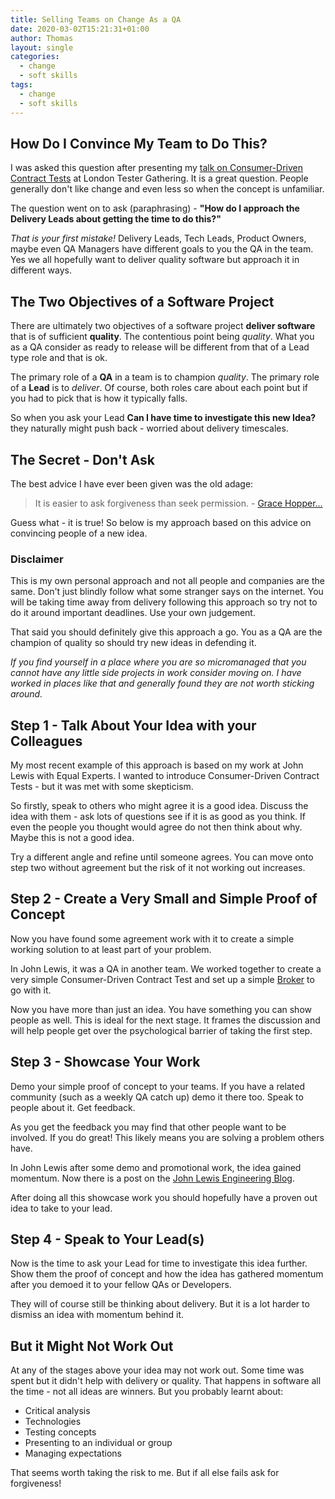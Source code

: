 ```yaml
---
title: Selling Teams on Change As a QA
date: 2020-03-02T15:21:31+01:00
author: Thomas
layout: single
categories:
  - change
  - soft skills
tags:
  - change
  - soft skills
---
```

## How Do I Convince My Team to Do This?
I was asked this question after presenting my [talk on Consumer-Driven Contract Tests](https://tomdriven.dev/events/) at London Tester Gathering. It is a great question. People generally don't like change and even less so when the concept is unfamiliar.

The question went on to ask (paraphrasing) - **"How do I approach the Delivery Leads about getting the time to do this?"**

*That is your first mistake!* Delivery Leads, Tech Leads, Product Owners, maybe even QA Managers have different goals to you the QA in the team. Yes we all hopefully want to deliver quality software but approach it in different ways.

## The Two Objectives of a Software Project
There are ultimately two objectives of a software project **deliver software** that is of sufficient **quality**. The contentious point being *quality*. What you as a QA consider as ready to release will be different from that of a Lead type role and that is ok.

The primary role of a **QA** in a team is to champion *quality*. The primary role of a **Lead** is to *deliver*. Of course, both roles care about each point but if you had to pick that is how it typically falls.

So when you ask your Lead **Can I have time to investigate this new Idea?** they naturally might push back - worried about delivery timescales.

## The Secret - Don't Ask
The best advice I have ever been given was the old adage:

> It is easier to ask forgiveness than seek permission. - [Grace Hopper...](https://quoteinvestigator.com/2018/06/19/forgive/)

Guess what - it is true! So below is my approach based on this advice on convincing people of a new idea.

### Disclaimer
This is my own personal approach and not all people and companies are the same. Don't just blindly follow what some stranger says on the internet. You will be taking time away from delivery following this approach so try not to do it around important deadlines. Use your own judgement.

That said you should definitely give this approach a go. You as a QA are the champion of quality so should try new ideas in defending it.

*If you find yourself in a place where you are so micromanaged that you cannot have any little side projects in work consider moving on. I have worked in places like that and generally found they are not worth sticking around.*

## Step 1 - Talk About Your Idea with your Colleagues
My most recent example of this approach is based on my work at John Lewis with Equal Experts. I wanted to introduce Consumer-Driven Contract Tests - but it was met with some skepticism.

So firstly, speak to others who might agree it is a good idea. Discuss the idea with them - ask lots of questions see if it is as good as you think. If even the people you thought would agree do not then think about why. Maybe this is not a good idea.

Try a different angle and refine until someone agrees. You can move onto step two without agreement but the risk of it not working out increases.

## Step 2 - Create a Very Small and Simple Proof of Concept
Now you have found some agreement work with it to create a simple working solution to at least part of your problem.

In John Lewis, it was a QA in another team. We worked together to create a very simple Consumer-Driven Contract Test and set up a simple [Broker](https://github.com/pact-foundation/pact_broker) to go with it.

Now you have more than just an idea. You have something you can show people as well. This is ideal for the next stage. It frames the discussion and will help people get over the psychological barrier of taking the first step.

## Step 3 - Showcase Your Work
Demo your simple proof of concept to your teams. If you have a related community (such as a weekly QA catch up) demo it there too. Speak to people about it. Get feedback.

As you get the feedback you may find that other people want to be involved. If you do great! This likely means you are solving a problem others have.

In John Lewis after some demo and promotional work, the idea gained momentum. Now there is a post on the [John Lewis Engineering Blog](https://medium.com/john-lewis-software-engineering/consumer-driven-contract-testing-a-scalable-testing-strategy-for-microservices-3f2b09f99ed1).

After doing all this showcase work you should hopefully have a proven out idea to take to your lead.

## Step 4 - Speak to Your Lead(s)
Now is the time to ask your Lead for time to investigate this idea further. Show them the proof of concept and how the idea has gathered momentum after you demoed it to your fellow QAs or Developers.

They will of course still be thinking about delivery. But it is a lot harder to dismiss an idea with momentum behind it.

## But it Might Not Work Out

At any of the stages above your idea may not work out. Some time was spent but it didn't help with delivery or quality. That happens in software all the time - not all ideas are winners. But you probably learnt about:

* Critical analysis
* Technologies
* Testing concepts
* Presenting to an individual or group
* Managing expectations

That seems worth taking the risk to me. But if all else fails ask for forgiveness!


